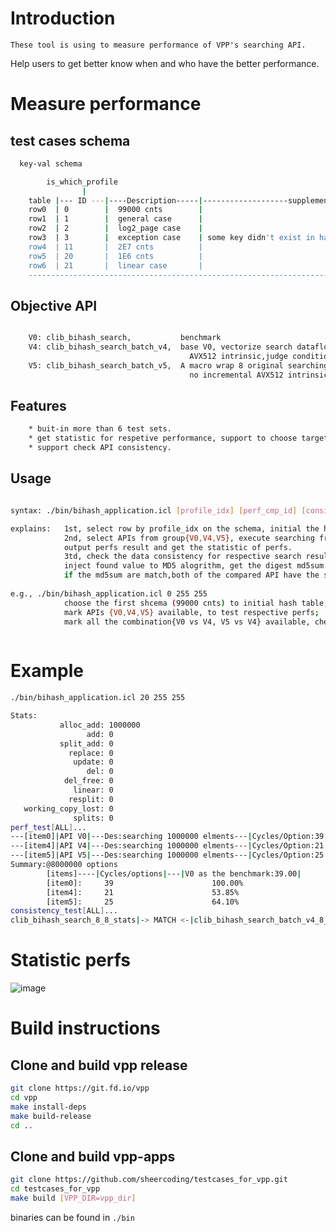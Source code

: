 
# Introduction 
    These tool is using to measure performance of VPP's searching API.
Help users to get better know when and who have the better performance.

# Measure performance

## test cases schema 

```bash
  key-val schema

        is_which_profile
                |
    table |--- ID ---|----Description-----|-------------------supplementary-------|
    row0  | 0        |  99000 cnts        |
    row1  | 1        |  general case      |
    row2  | 2        |  log2_page case    |
    row3  | 3        |  exception case    | some key didn't exist in hash table   |
    row4  | 11       |  2E7 cnts          |
    row5  | 20       |  1E6 cnts          |
    row6  | 21       |  linear case       |
    ---------------------------------------------------------------------------------

```

## Objective API 

```bash

    V0: clib_bihash_search,           benchmark
    V4: clib_bihash_search_batch_v4,  base V0, vectorize search dataflow on loading hash
                                        AVX512 intrinsic,judge condition simultaneously.
    V5: clib_bihash_search_batch_v5,  A macro wrap 8 original searching API, 
                                        no incremental AVX512 intrinsic in it.

```

## Features
```bash
    * buit-in more than 6 test sets.
    * get statistic for respetive performance, support to choose target.
    * support check API consistency.
```

## Usage 

```bash 

syntax: ./bin/bihash_application.icl [profile_idx] [perf_cmp_id] [consistency_check_msk] 

explains:   1st, select row by profile_idx on the schema, initial the hash table.
            2nd, select APIs from group{V0,V4,V5}, execute searching from previous initialized hash table,respectively,
            output perfs result and get the statistic of perfs.
            3td, check the data consistency for respective search result, here, pick up each value to subsequent,
            inject found value to MD5 alogrithm, get the digest md5sum. observe the md5sum, 
            if the md5sum are match,both of the compared API have the same outputs.
 
e.g., ./bin/bihash_application.icl 0 255 255
            choose the first shcema (99000 cnts) to initial hash table;
            mark APIs {V0,V4,V5} available, to test respective perfs;
            mark all the combination{V0 vs V4, V5 vs V4} available, check their concistency.
          
```

# Example
```bash
./bin/bihash_application.icl 20 255 255

Stats:
           alloc_add: 1000000
                 add: 0
           split_add: 0
             replace: 0
              update: 0
                 del: 0
            del_free: 0
              linear: 0
             resplit: 0
   working_copy_lost: 0
              splits: 0
perf_test[ALL]...
---[item0]|API V0|---Des:searching 1000000 elments---|Cycles/Option:39|cycles:315335072|options:8000000
---[item4]|API V4|---Des:searching 1000000 elments---|Cycles/Option:21|cycles:175360856|options:8000000
---[item5]|API V5|---Des:searching 1000000 elments---|Cycles/Option:25|cycles:200267274|options:8000000
Summary:@8000000 options
        [items]----|Cycles/options|---|V0 as the benchmark:39.00|
        [item0]:     39                      100.00%
        [item4]:     21                      53.85%
        [item5]:     25                      64.10%
consistency_test[ALL]...
clib_bihash_search_8_8_stats|-> MATCH <-|clib_bihash_search_batch_v4_8_8_stats ---[PASS]

```

# Statistic perfs

![image](https://user-images.githubusercontent.com/94589984/160145887-f103e667-c840-4424-a60b-99a4a2ad99e9.png)

# Build instructions

## Clone and build vpp release

```bash
git clone https://git.fd.io/vpp
cd vpp
make install-deps
make build-release
cd ..

```

## Clone and build vpp-apps

``` bash
git clone https://github.com/sheercoding/testcases_for_vpp.git
cd testcases_for_vpp 
make build [VPP_DIR=vpp_dir]
```
binaries can be found in `./bin`
